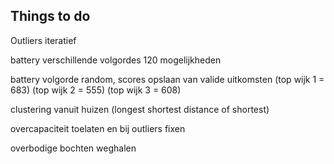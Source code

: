 ## Things to do

Outliers iteratief 

battery verschillende volgordes 120 mogelijkheden

battery volgorde random, scores opslaan van valide uitkomsten (top wijk 1 = 683) (top wijk 2 = 555) (top wijk 3 = 608)

clustering vanuit huizen (longest shortest distance of shortest)

overcapaciteit toelaten en bij outliers fixen

overbodige bochten weghalen

